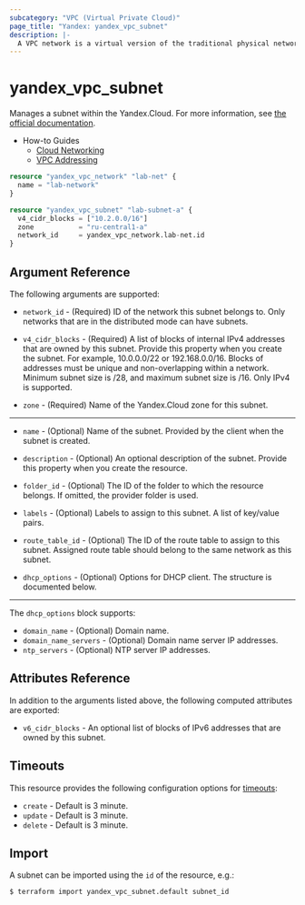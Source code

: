 ```yaml
---
subcategory: "VPC (Virtual Private Cloud)"
page_title: "Yandex: yandex_vpc_subnet"
description: |-
  A VPC network is a virtual version of the traditional physical networks that exist within and between physical data centers.
---
```



# yandex_vpc_subnet




Manages a subnet within the Yandex.Cloud. For more information, see [the official documentation](https://cloud.yandex.com/docs/vpc/concepts/network#subnet).

* How-to Guides
  * [Cloud Networking](https://cloud.yandex.com/docs/vpc/)
  * [VPC Addressing](https://cloud.yandex.com/docs/vpc/concepts/address)

```terraform
resource "yandex_vpc_network" "lab-net" {
  name = "lab-network"
}

resource "yandex_vpc_subnet" "lab-subnet-a" {
  v4_cidr_blocks = ["10.2.0.0/16"]
  zone           = "ru-central1-a"
  network_id     = yandex_vpc_network.lab-net.id
}
```

## Argument Reference

The following arguments are supported:

* `network_id` - (Required) ID of the network this subnet belongs to. Only networks that are in the distributed mode can have subnets.

* `v4_cidr_blocks` - (Required) A list of blocks of internal IPv4 addresses that are owned by this subnet. Provide this property when you create the subnet. For example, 10.0.0.0/22 or 192.168.0.0/16. Blocks of addresses must be unique and non-overlapping within a network. Minimum subnet size is /28, and maximum subnet size is /16. Only IPv4 is supported.

* `zone` - (Required) Name of the Yandex.Cloud zone for this subnet.

---

* `name` - (Optional) Name of the subnet. Provided by the client when the subnet is created.

* `description` - (Optional) An optional description of the subnet. Provide this property when you create the resource.

* `folder_id` - (Optional) The ID of the folder to which the resource belongs. If omitted, the provider folder is used.

* `labels` - (Optional) Labels to assign to this subnet. A list of key/value pairs.

* `route_table_id` - (Optional) The ID of the route table to assign to this subnet. Assigned route table should belong to the same network as this subnet.

* `dhcp_options` - (Optional) Options for DHCP client. The structure is documented below.

---

The `dhcp_options` block supports:

* `domain_name` - (Optional) Domain name.
* `domain_name_servers` - (Optional) Domain name server IP addresses.
* `ntp_servers` - (Optional) NTP server IP addresses.

## Attributes Reference

In addition to the arguments listed above, the following computed attributes are exported:

* `v6_cidr_blocks` - An optional list of blocks of IPv6 addresses that are owned by this subnet.

## Timeouts

This resource provides the following configuration options for [timeouts](/docs/configuration/resources.html#timeouts):

- `create` - Default is 3 minute.
- `update` - Default is 3 minute.
- `delete` - Default is 3 minute.

## Import

A subnet can be imported using the `id` of the resource, e.g.:

```
$ terraform import yandex_vpc_subnet.default subnet_id
```
